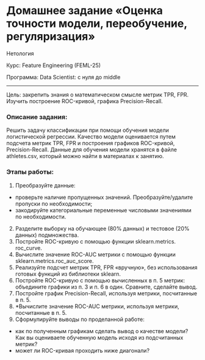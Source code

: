 # Домашнее задание «Оценка точности модели, переобучение, регуляризация»
Нетология

Курс: Feature Engineering (FEML-25)

Программа: Data Scientist: с нуля до middle
___

Цель: закрепить знания о математическом смысле метрик TPR, FPR. Изучить построение ROC-кривой, графика Precision-Recall.

### Описание задания:
Решить задачу классификации при помощи обучения модели логистической регрессии. Качество модели оценивается путем подсчета метрик TPR, FPR и построения графиков ROC-кривой, Precision-Recall. Данные для обучения модели хранятся в файле athletes.csv, который можно найти в материалах к занятию.

### Этапы работы:
1. Преобразуйте данные:
- проверьте наличие пропущенных значений. Преобразуйте/удалите пропуски по необходимости;
- закодируйте категориальные переменные числовыми значениями по необходимости.
2. Разделите выборку на обучающее (80% данных) и тестовое (20% данных) подмножества.
3. Постройте ROC-кривую с помощью функции sklearn.metrics. roc_curve.
4. Вычислите значение ROC-AUC метрики с помощью функции sklearn.metrics.roc_auc_score.
5. Реализуйте подсчет метрик TPR, FPR «вручную», без использования готовых функций из библиотеки sklearn.
6. Постройте ROC-кривую с помощью вычисленных в п. 5 метрик: объедините графики из п. 3 и п. 6 в один. Сравните, сделайте вывод.
7. Постройте график Precision-Recall, используя метрики, посчитанные в п. 5.
8. *Вычислите значение ROC-AUC метрики, используя метрики, посчитанные в п. 5.
9. Сформулируйте выводы по проделанной работе:
- как по полученным графикам сделать вывод о качестве модели? Как вы оцениваете обученную модель исходя из подсчитанных метрик?
- может ли ROC-кривая проходить ниже диагонали?

